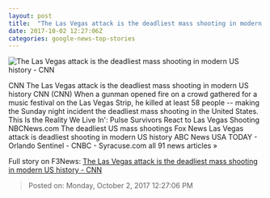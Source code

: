```yaml
---
layout: post
title:  "The Las Vegas attack is the deadliest mass shooting in modern US history - CNN"
date: 2017-10-02 12:27:06Z
categories: google-news-top-stories
---
```


![The Las Vegas attack is the deadliest mass shooting in modern US history - CNN](http://i2.cdn.cnn.com/cnnnext/dam/assets/171002050706-24-las-vegas-incident-1002-super-tease.jpg)

CNN The Las Vegas attack is the deadliest mass shooting in modern US history CNN (CNN) When a gunman opened fire on a crowd gathered for a music festival on the Las Vegas Strip, he killed at least 58 people -- making the Sunday night incident the deadliest mass shooting in the United States. This Is the Reality We Live In': Pulse Survivors React to Las Vegas Shooting NBCNews.com The deadliest US mass shootings Fox News Las Vegas attack is deadliest shooting in modern US history ABC News USA TODAY - Orlando Sentinel - CNBC - Syracuse.com all 91 news articles »


Full story on F3News: [The Las Vegas attack is the deadliest mass shooting in modern US history - CNN](http://www.f3nws.com/n/VgdrBJ)

> Posted on: Monday, October 2, 2017 12:27:06 PM
